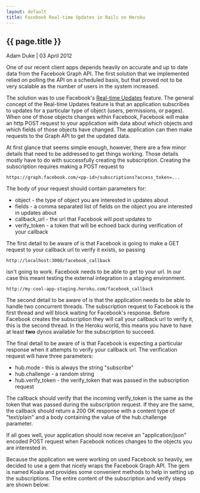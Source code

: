 ```yaml
---
layout: default
title: Facebook Real-time Updates in Rails on Heroku
---
```


## {{ page.title }}

Adam Duke \| 03 April 2012

One of our recent client apps depends heavily on accurate and up to date data from the Facebook Graph API. The first solution that we implemented relied on polling the API on a scheduled basis, but that proved not to be very scalable as the number of users in the system increased.

The solution was to use Facebook's [Real-time Updates](http://developers.facebook.com/docs/reference/api/realtime) feature. The general concept of the Real-time Updates feature is that an application subscribes to updates for a particular type of object (users, permissions, or pages). When one of those objects changes within Facebook, Facebook will make an http POST request to your application with data about which objects and which fields of those objects have changed. The application can then make requests to the Graph API to get the updated data.

At first glance that seems simple enough, however, there are a few minor details that need to be addressed to get things working. Those details mostly have to do with successfully creating the subscription. Creating the subscription requires making a POST request to

`https://graph.facebook.com/<pp-id>/subscriptions?access_token=...`

The body of your request should contain parameters for:

* object - the type of object you are interested in updates about
* fields - a comma separated list of fields on the object you are interested in updates about
* callback_url - the url that Facebook will post updates to
* verify_token - a token that will be echoed back during verification of your callback

The first detail to be aware of is that Facebook is going to make a GET request to your callback url to verify it exists, so passing

`http://localhost:3000/facebook_callback`

isn't going to work. Facebook needs to be able to get to your url. In our case this meant testing the external integration in a staging environment.

`http://my-cool-app-staging.heroku.com/facebook_callback`

The second detail to be aware of is that the application needs to be able to handle two concurrent threads. The subscription request to Facebook is the first thread and will block waiting for Facebook's response. Before Facebook creates the subscription they will call your callback url to verify it, this is the second thread. In the Heroku world, this means you have to have at least <strong>two</strong> dynos available for the subscription to succeed.

The final detail to be aware of is that Facebook is expecting a particular response when it attempts to verify your callback url. The verification request will have three parameters:

* hub.mode - this is always the string "subscribe"
* hub.challenge - a random string
* hub.verify_token - the verify_token that was passed in the subscription request

The callback should verify that the incoming verify_token is the same as the token that was passed during the subscription request. If they are the same, the callback should return a 200 OK response with a content type of "text/plain" and a body containing the value of the hub.challenge parameter.

If all goes well, your application should now receive an "application/json" encoded POST request when Facebook notices changes to the objects you are interested in.

Because the application we were working on used Facebook so heavily, we decided to use a gem that nicely wraps the Facebook Graph API. The gem is named Koala and provides some convenient methods to help in setting up the subscriptions. The entire content of the subscription and verify steps are shown below:
<script src="https://gist.github.com/2305426.js?file=facebook_realtime_updates_controller.rb"></script>
